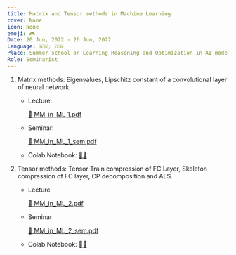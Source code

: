 ```yaml
---
title: Matrix and Tensor methods in Machine Learning
cover: None
icon: None
emoji: 🎮
Date: 20 Jun, 2022 - 26 Jun, 2022
Language: 🇷🇺; 🇬🇧
Place: Summer school on Learning Reasoning and Optimization in AI models.
Role: Seminarist
---
```



1. Matrix methods: Eigenvalues, Lipschitz constant of a convolutional layer of neural network.

	* Lecture:

		[📎 MM_in_ML_1.pdf](https://merkulov.top/Teaching/Numerical_Linear_Algebra/Matrix_and_Tensor_methods_in_Machine_Learning/MM_in_ML_1.pdf)

	* Seminar:

		[📎 MM_in_ML_1_sem.pdf](https://merkulov.top/Teaching/Numerical_Linear_Algebra/Matrix_and_Tensor_methods_in_Machine_Learning/MM_in_ML_1_sem.pdf)

	* Colab Notebook: [👨‍💻](https://colab.research.google.com/github/MerkulovDaniil/optim/blob/master/assets/Notebooks/tm_1.ipynb)

1. Tensor methods: Tensor Train compression of FC Layer, Skeleton compression of FC layer, CP decomposition and ALS.

	* Lecture

		[📎 MM_in_ML_2.pdf](https://merkulov.top/Teaching/Numerical_Linear_Algebra/Matrix_and_Tensor_methods_in_Machine_Learning/MM_in_ML_2.pdf)

	* Seminar

		[📎 MM_in_ML_2_sem.pdf](https://merkulov.top/Teaching/Numerical_Linear_Algebra/Matrix_and_Tensor_methods_in_Machine_Learning/MM_in_ML_2_sem.pdf)

	* Colab Notebook: [👨‍💻](https://colab.research.google.com/drive/1pu4_PSkCn5lsB9WvGlyvR6UsQeqakJS-?usp=sharing)

	<br/>
